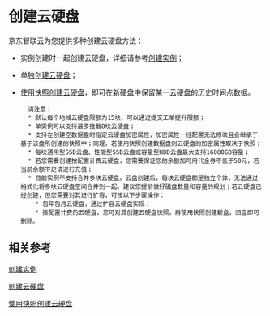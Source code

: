 # 创建云硬盘

京东智联云为您提供多种创建云硬盘方法：

* 实例创建时一起创建云硬盘，详细请参考[创建实例](../Instance/Create-Instance.md)；
* 单独[创建云硬盘](http://docs.jdcloud.com/cn/cloud-disk-service/create-cloud-disk)；
* [使用快照创建云硬盘](http://docs.jdcloud.com/cn/cloud-disk-service/create-disk-by-snapshot)，即可在新硬盘中保留某一云硬盘的历史时间点数据。


		请注意：
		* 默认每个地域云硬盘限额为15块，可以通过提交工单提升限额；
        * 单实例可以支持最多挂载8块云硬盘；
        * 支持在创建空数据盘时指定云硬盘加密属性，加密属性一经配置无法修改且会继承于基于该盘所创建的快照中；同理，若使用快照创建数据盘则云硬盘的加密属性取决于快照；
        * 每块通用型SSD云盘、性能型SSD云盘或容量型HDD云盘最大支持16000GB容量；
        * 若您需要创建按配置计费云硬盘，您需要保证您的余额加可用代金券不低于50元，若当前余额不足请进行充值；
        * 目前实例不支持合并多块云硬盘。云盘创建后，每块云硬盘都是独立个体，无法通过格式化将多块云硬盘空间合并到一起。建议您提前做好磁盘数量和容量的规划；若云硬盘已经创建，但您需要对其进行扩容，可按以下步骤操作：
          * 包年包月云硬盘，通过扩容云硬盘实现；
          * 按配置计费的云硬盘，您可对其创建云硬盘快照，再使用快照创建新盘，旧盘即可删除。

## 相关参考
[创建实例](../Instance/Create-Instance.md)

[创建云硬盘](http://docs.jdcloud.com/cn/cloud-disk-service/create-cloud-disk)


[使用快照创建云硬盘](http://docs.jdcloud.com/cn/cloud-disk-service/create-disk-by-snapshot)




